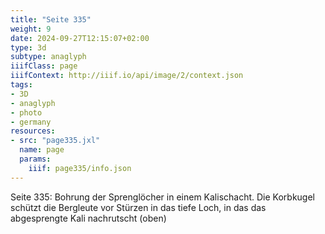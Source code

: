 ```yaml
---
title: "Seite 335"
weight: 9
date: 2024-09-27T12:15:07+02:00
type: 3d
subtype: anaglyph
iiifClass: page
iiifContext: http://iiif.io/api/image/2/context.json
tags:
- 3D
- anaglyph
- photo
- germany
resources:
- src: "page335.jxl"
  name: page
  params:
    iiif: page335/info.json
---
```


Seite 335: Bohrung der Sprenglöcher in einem Kalischacht. Die Korbkugel schützt die Bergleute vor Stürzen in das tiefe Loch, in das das abgesprengte Kali nachrutscht (oben)
